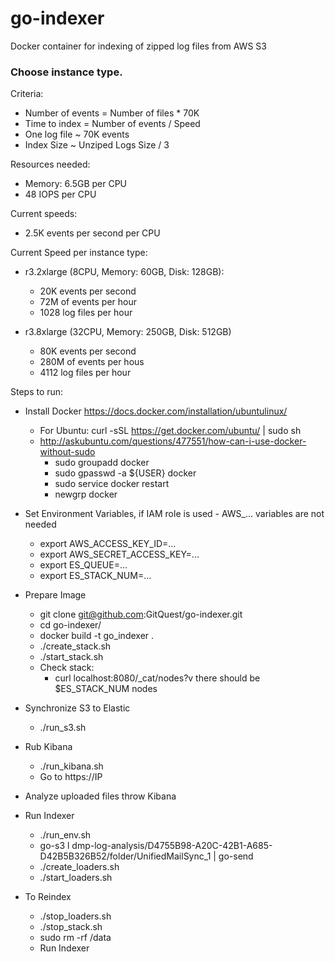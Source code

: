# go-indexer
Docker container for indexing of zipped log files from AWS S3

### Choose instance type. 

Criteria:

* Number of events = Number of files * 70K
* Time to index = Number of events / Speed
* One log file ~ 70K events
* Index Size ~ Unziped Logs Size / 3

Resources needed:
- Memory: 6.5GB per CPU 
- 48 IOPS per CPU

Current speeds:

- 2.5K events per second per CPU

Current Speed per instance type:

- r3.2xlarge (8CPU, Memory: 60GB, Disk: 128GB): 
    - 20K events per second
    - 72M of events per hour
    - 1028 log files per hour

- r3.8xlarge (32CPU, Memory: 250GB, Disk: 512GB)
    - 80K events per second
    - 280M of events per hous
    - 4112 log files per hour

Steps to run:

- Install Docker https://docs.docker.com/installation/ubuntulinux/

    - For Ubuntu: curl -sSL https://get.docker.com/ubuntu/ | sudo sh 
    - http://askubuntu.com/questions/477551/how-can-i-use-docker-without-sudo
      - sudo groupadd docker
      - sudo gpasswd -a ${USER} docker
      - sudo service docker restart
      - newgrp docker

- Set Environment Variables, if IAM role is used - AWS_... variables are not needed

    - export AWS_ACCESS_KEY_ID=...
    - export AWS_SECRET_ACCESS_KEY=...
    - export ES_QUEUE=...
    - export ES_STACK_NUM=...
    
- Prepare Image

    - git clone git@github.com:GitQuest/go-indexer.git
    - cd go-indexer/
    - docker build -t go_indexer .
    - ./create_stack.sh 
    - ./start_stack.sh
    - Check stack:
      - curl localhost:8080/_cat/nodes?v there should be $ES_STACK_NUM nodes
    
- Synchronize S3 to Elastic
    
    - ./run_s3.sh
     
- Rub Kibana 

    - ./run_kibana.sh
    - Go to https://IP

- Analyze uploaded files throw Kibana

- Run Indexer
    
    - ./run_env.sh
    - go-s3 l dmp-log-analysis/D4755B98-A20C-42B1-A685-D42B5B326B52/folder/UnifiedMailSync_1 | go-send
    - ./create_loaders.sh 
    - ./start_loaders.sh

- To Reindex

    - ./stop_loaders.sh
    - ./stop_stack.sh
    - sudo rm -rf /data
    - Run Indexer
